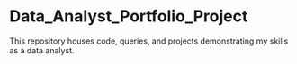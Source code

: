 # Data_Analyst_Portfolio_Project
 This repository houses code, queries, and projects demonstrating my skills as a data analyst. 
